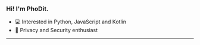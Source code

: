 ### Hi! I'm PhoDit.

- 💻 Interested in Python, JavaScript and Kotlin
- 👀 Privacy and Security enthusiast

---
